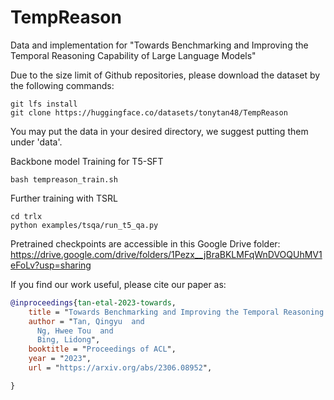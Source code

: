 # TempReason
Data and implementation for "Towards Benchmarking and Improving the Temporal Reasoning Capability of Large Language Models"

Due to the size limit of Github repositories, please download the dataset by the following commands:
```
git lfs install
git clone https://huggingface.co/datasets/tonytan48/TempReason
```
You may put the data in your desired directory, we suggest putting them under 'data'.

Backbone model Training for T5-SFT
```
bash tempreason_train.sh
```


Further training with TSRL 
```
cd trlx
python examples/tsqa/run_t5_qa.py
```

Pretrained checkpoints are accessible in this Google Drive folder: https://drive.google.com/drive/folders/1Pezx__jBraBKLMFqWnDVOQUhMV1eFoLv?usp=sharing

If you find our work useful, please cite our paper as:
```bibtex
@inproceedings{tan-etal-2023-towards,
    title = "Towards Benchmarking and Improving the Temporal Reasoning Capability of Large Language Models",
    author = "Tan, Qingyu  and
      Ng, Hwee Tou  and
      Bing, Lidong",
    booktitle = "Proceedings of ACL",
    year = "2023",
    url = "https://arxiv.org/abs/2306.08952",

}
```

